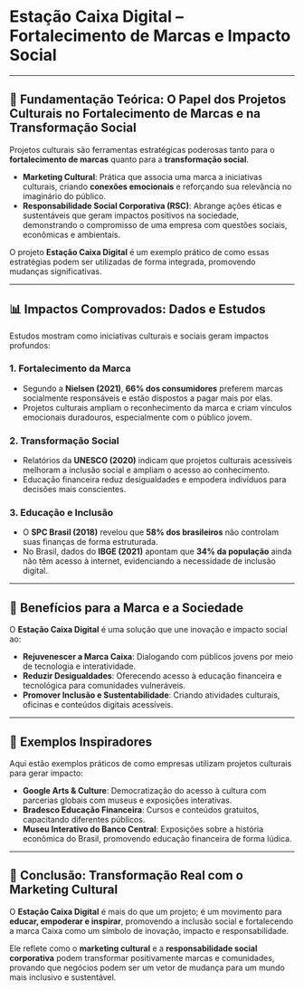 # **Estação Caixa Digital – Fortalecimento de Marcas e Impacto Social**

---

## 📖 **Fundamentação Teórica: O Papel dos Projetos Culturais no Fortalecimento de Marcas e na Transformação Social**

Projetos culturais são ferramentas estratégicas poderosas tanto para o **fortalecimento de marcas** quanto para a **transformação social**.

- **Marketing Cultural**: Prática que associa uma marca a iniciativas culturais, criando **conexões emocionais** e reforçando sua relevância no imaginário do público.
- **Responsabilidade Social Corporativa (RSC)**: Abrange ações éticas e sustentáveis que geram impactos positivos na sociedade, demonstrando o compromisso de uma empresa com questões sociais, econômicas e ambientais.

O projeto **Estação Caixa Digital** é um exemplo prático de como essas estratégias podem ser utilizadas de forma integrada, promovendo mudanças significativas.

---

## 📊 **Impactos Comprovados: Dados e Estudos**

Estudos mostram como iniciativas culturais e sociais geram impactos profundos:

### **1. Fortalecimento da Marca**
- Segundo a **Nielsen (2021)**, **66% dos consumidores** preferem marcas socialmente responsáveis e estão dispostos a pagar mais por elas.
- Projetos culturais ampliam o reconhecimento da marca e criam vínculos emocionais duradouros, especialmente com o público jovem.

### **2. Transformação Social**
- Relatórios da **UNESCO (2020)** indicam que projetos culturais acessíveis melhoram a inclusão social e ampliam o acesso ao conhecimento.
- Educação financeira reduz desigualdades e empodera indivíduos para decisões mais conscientes.

### **3. Educação e Inclusão**
- O **SPC Brasil (2018)** revelou que **58% dos brasileiros** não controlam suas finanças de forma estruturada.
- No Brasil, dados do **IBGE (2021)** apontam que **34% da população** ainda não têm acesso à internet, evidenciando a necessidade de inclusão digital.

---

## 🎯 **Benefícios para a Marca e a Sociedade**

O **Estação Caixa Digital** é uma solução que une inovação e impacto social ao:

- **Rejuvenescer a Marca Caixa**: Dialogando com públicos jovens por meio de tecnologia e interatividade.
- **Reduzir Desigualdades**: Oferecendo acesso à educação financeira e tecnológica para comunidades vulneráveis.
- **Promover Inclusão e Sustentabilidade**: Criando atividades culturais, oficinas e conteúdos digitais acessíveis.

---

## 🌟 **Exemplos Inspiradores**

Aqui estão exemplos práticos de como empresas utilizam projetos culturais para gerar impacto:

- **Google Arts & Culture**: Democratização do acesso à cultura com parcerias globais com museus e exposições interativas.
- **Bradesco Educação Financeira**: Cursos e conteúdos gratuitos, capacitando diferentes públicos.
- **Museu Interativo do Banco Central**: Exposições sobre a história econômica do Brasil, promovendo educação financeira de forma lúdica.

---

## 📌 **Conclusão: Transformação Real com o Marketing Cultural**

O **Estação Caixa Digital** é mais do que um projeto; é um movimento para **educar, empoderar e inspirar**, promovendo a inclusão social e fortalecendo a marca Caixa como um símbolo de inovação, impacto e responsabilidade.

Ele reflete como o **marketing cultural** e a **responsabilidade social corporativa** podem transformar positivamente marcas e comunidades, provando que negócios podem ser um vetor de mudança para um mundo mais inclusivo e sustentável.
